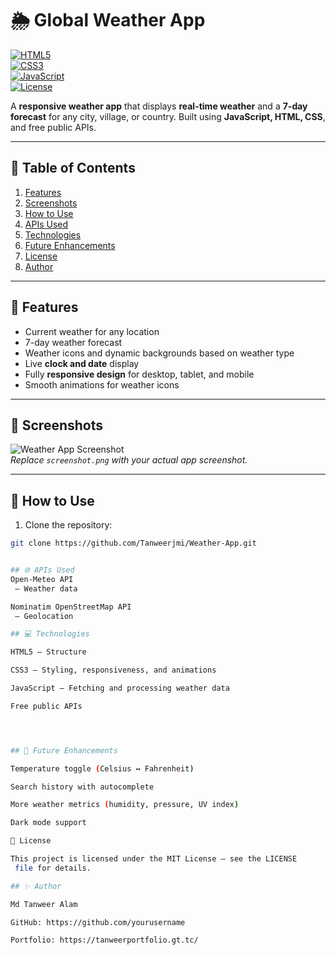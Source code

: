 # 🌦️ Global Weather App

[![HTML5](https://img.shields.io/badge/HTML5-E34F26?style=for-the-badge&logo=html5&logoColor=white)](https://developer.mozilla.org/en-US/docs/Web/HTML)  
[![CSS3](https://img.shields.io/badge/CSS3-1572B6?style=for-the-badge&logo=css3&logoColor=white)](https://developer.mozilla.org/en-US/docs/Web/CSS)  
[![JavaScript](https://img.shields.io/badge/JavaScript-F7DF1E?style=for-the-badge&logo=javascript&logoColor=black)](https://developer.mozilla.org/en-US/docs/Web/JavaScript)  
[![License](https://img.shields.io/badge/License-MIT-green)](LICENSE)  

A **responsive weather app** that displays **real-time weather** and a **7-day forecast** for any city, village, or country. Built using **JavaScript, HTML, CSS**, and free public APIs.

---

## 📌 Table of Contents

1. [Features](#-features)  
2. [Screenshots](#-screenshots)  
3. [How to Use](#-how-to-use)  
4. [APIs Used](#-apis-used)  
5. [Technologies](#-technologies)  
6. [Future Enhancements](#-future-enhancements)  
7. [License](#-license)  
8. [Author](#-author)  

---

## 🌟 Features

- Current weather for any location  
- 7-day weather forecast  
- Weather icons and dynamic backgrounds based on weather type  
- Live **clock and date** display  
- Fully **responsive design** for desktop, tablet, and mobile  
- Smooth animations for weather icons  

---

## 📸 Screenshots

![Weather App Screenshot](screenshot.png)  
*Replace `screenshot.png` with your actual app screenshot.*

---

## 🚀 How to Use

1. Clone the repository:

```bash
git clone https://github.com/Tanweerjmi/Weather-App.git


## 🌐 APIs Used 
Open-Meteo API
 – Weather data

Nominatim OpenStreetMap API
 – Geolocation

## 💻 Technologies

HTML5 – Structure

CSS3 – Styling, responsiveness, and animations

JavaScript – Fetching and processing weather data

Free public APIs




## 🔮 Future Enhancements

Temperature toggle (Celsius ↔ Fahrenheit)

Search history with autocomplete

More weather metrics (humidity, pressure, UV index)

Dark mode support

📄 License

This project is licensed under the MIT License – see the LICENSE
 file for details.

## ✨ Author

Md Tanweer Alam

GitHub: https://github.com/yourusername

Portfolio: https://tanweerportfolio.gt.tc/